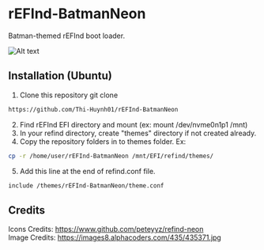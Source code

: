 # rEFInd-BatmanNeon
Batman-themed rEFInd boot loader.

![Alt text](/screenshots/screenshot_001.bmp?raw=true)

## Installation (Ubuntu)

1. Clone this repository git clone
 ```sh
 https://github.com/Thi-Huynh01/rEFInd-BatmanNeon
 ```
2. Find rEFInd EFI directory and mount (ex: mount /dev/nvme0n1p1 /mnt)
3. In your refind directory, create "themes" directory if not created already.
4. Copy the repository folders in to themes folder. Ex:
```sh
cp -r /home/user/rEFInd-BatmanNeon /mnt/EFI/refind/themes/
```
5. Add this line at the end of refind.conf file.
```sh
include /themes/rEFInd-BatmanNeon/theme.conf
```

## Credits
Icons Credits: https://www.github.com/peteyyz/refind-neon <br>
Image Credits: https://images8.alphacoders.com/435/435371.jpg
